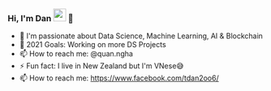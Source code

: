 
### Hi, I'm Dan <img src="[https://media.giphy.com/media/hvRJCLFzcasrR4ia7z/giphy.gif](https://giphy.com/gifs/nyre-transparent-Qs1EbHPzBtBvRdECyg/tile)" width="25px">  🌱

- 🔭 I'm passionate about Data Science, Machine Learning, AI & Blockchain
- 🥅 2021 Goals: Working on more DS Projects
- 📫 How to reach me: @quan.ngha
- ⚡ Fun fact: I live in New Zealand but I'm VNese😅
- 📫 How to reach me: https://www.facebook.com/tdan2oo6/   
